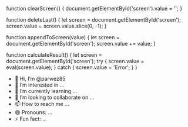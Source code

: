 function clearScreen() {
    document.getElementById('screen').value = '';
}

function deleteLast() {
    let screen = document.getElementById('screen');
    screen.value = screen.value.slice(0, -1);
}

function appendToScreen(value) {
    let screen = document.getElementById('screen');
    screen.value += value;
}

function calculateResult() {
    let screen = document.getElementById('screen');
    try {
        screen.value = eval(screen.value);
    } catch {
        screen.value = 'Error';
    }
}
- 👋 Hi, I’m @parwez85
- 👀 I’m interested in ...
- 🌱 I’m currently learning ...
- 💞️ I’m looking to collaborate on ...
- 📫 How to reach me ...
- 😄 Pronouns: ...
- ⚡ Fun fact: ...

<!---
parwez85/parwez85 is a ✨ special ✨ repository because its `README.md` (this file) appears on your GitHub profile.
You can click the Preview link to take a look at your changes.
--->
